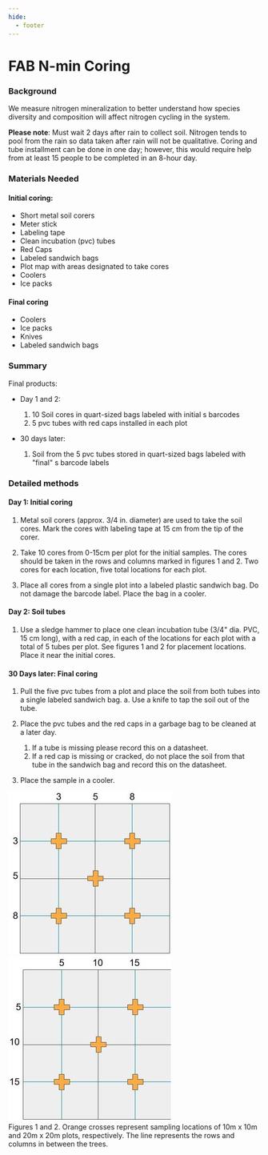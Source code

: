 ```yaml
---
hide:
  - footer
---
```


# FAB N-min Coring
### Background 
We measure nitrogen mineralization to better understand how species diversity and composition will affect nitrogen cycling in the system.

**Please note**: Must wait 2 days after rain to collect soil. Nitrogen tends to pool from the rain so data taken after rain will not be qualitative. Coring and tube installment can be done in one day; however, this would require help from at least 15 people to be completed in an 8-hour day.

### Materials Needed
#### Initial coring:
- Short metal soil corers						
- Meter stick
- Labeling tape						
- Clean incubation (pvc) tubes
- Red Caps						
- Labeled sandwich bags
- Plot map with areas designated to take cores			
- Coolers 
- Ice packs

#### Final coring
- Coolers						
- Ice packs
- Knives						
- Labeled sandwich bags

### Summary

Final products:

- Day 1 and 2:
    1. 10 Soil cores in quart-sized bags labeled with initial s barcodes
    2. 5 pvc tubes with red caps installed in each plot
        
- 30 days later:
    1. Soil from the 5 pvc tubes stored in quart-sized bags labeled with "final" s barcode labels
    
### Detailed methods
#### Day 1: Initial coring
1. Metal soil corers (approx. 3/4 in. diameter) are used to take the soil cores. Mark the cores with labeling tape at 15 cm from the tip of the corer.

2. Take 10 cores from 0-15cm per plot for the initial samples. The cores should be taken in the rows and columns marked in figures 1 and 2. Two cores for each location, five total locations for each plot.

3. Place all cores from a single plot into a labeled plastic sandwich bag. Do not damage the barcode label. Place the bag in a cooler. 

#### Day 2: Soil tubes

1. Use a sledge hammer to place one clean incubation tube (3/4" dia. PVC, 15 cm long), with a red cap, in each of the locations for each plot with a total of 5 tubes per plot. See figures 1 and 2 for placement locations. Place it near the initial cores.

#### 30 Days later: Final coring
1. Pull the five pvc tubes from a plot and place the soil from both tubes into a single labeled sandwich bag.
    a. Use a knife to tap the soil out of the tube.

2. Place the pvc tubes and the red caps in a garbage bag to be cleaned at a later day.
    1. If a tube is missing please record this on a datasheet.
    2. If a red cap is missing or cracked, do not place the soil from that tube in the sandwich bag and record this on the datasheet. 

3. Place the sample in a cooler.

![zoomify](images/coring1.jpg) ![zoomify](images/coring2.jpg)             
Figures 1 and 2. Orange crosses represent sampling locations of 10m x 10m and 20m x 20m plots, respectively. The line represents the rows and columns in between the trees.
